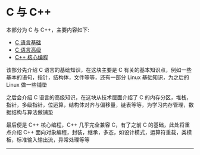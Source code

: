 # C 与 C++

本部分为 C 与 C++，主要内容如下:

* [C 语言基础](./CBasics/content.md)
* [C 语言高级](./CAdvanced/content.md)
* [C++ 核心编程](./CppCoreProgramming/content.md)

该部分先介绍 C 语言的基础知识，在这块主要是 C 有关的基本知识点，例如一些基本的语句，指针，结构体，文件等等，还有一部分 Linux 基础知识，为之后的 Linux 做一些铺垫

之后会介绍 C 语言的高级知识，在这块从技术层面介绍了 C 的内存分区，堆栈，指针，多级指针，位运算，结构体对齐与偏移量，链表等等，为学习内存管理，数据结构与算法做铺垫

最后便是 C++ 核心编程，C++ 几乎完全兼容 C，有了之前 C 的基础，此处将重点介绍 C++ 面向对象编程，封装，继承，多态，如设计模式，运算符重载，类模板，标准输入输出流，异常处理等等

---
